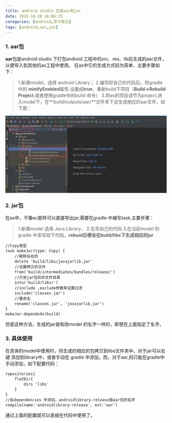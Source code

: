```yaml
---
title: android studio 生成aar和jar
date: 2016-10-20 16:06:25
categories: [android,学习笔记]
tags: [android,aar,jar]
---
```



### 1. aar包
**aar**包是android studio 下打包android 工程中的src、res、lib后生成的aar文件，以便导入到其他的as工程中使用。
在as中它的生成方式较为简单，主要步骤如下：
> 1.新建model，选择 android Library；
> 2.编写好自己的代码后，将gradle中的 **minifyEnabled**属性 设置成**true**<!--more-->，重新build下项目（**Build->Rebuild Project**,或者使用gradle中的build 命令）
> 3.将as的项目调节为project,进入model下，在**build/outputs/aar/**文件夹下会生成相应的aar文件，如下图：

![](/img/article_img/2016/show_aar.png)

### 2. jar包
在as中，不像ec那样可以直接导出jar,需要在gradle 中编写task,主要步骤：
>1.新建model 选择 Java Library，
>2.先写自己的代码
>3.在当前model 的gradle 中添写如下代码，**rebuid后便会在build/libs下生成相应的jar**
```
//Copy类型
task makeJar(type: Copy) {
    //删除存在的
    delete 'build/libs/javajarlib.jar'
    //设置拷贝的文件
    from('build/intermediates/bundles/release/')
    //打进jar包后的文件目录
    into('build/libs/')
    //include ,exclude参数来设置过滤
    include('classes.jar')
    //重命名
    rename('classes.jar', 'javajarlib.jar')
}
makeJar.dependsOn(build)
```
但是这种方法，生成的jar是和改model 的名字一样的，即使在上面指定了名字。

### 3. 具体使用
在具体的model中使用时，将生成的相应的包拷贝到libs文件夹中，对于jar可以右键 添加到library中，或者手动在 gradle 中添加。而，对于aar,则只能在gradle中手动添加，如下配置代码：

```
repositories{
    flatDir{
        dirs 'libs'
    }
}
//在dependencies 中添加，androidlibrary-release值aar包的名字
compile(name:'androidlibrary-release', ext:'aar')
```
通过上面的配置就可以直接在代码中使用了。



